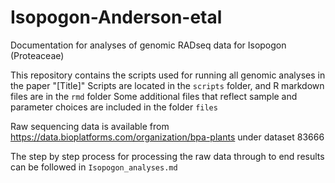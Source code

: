# Isopogon-Anderson-etal
Documentation for analyses of genomic RADseq data for Isopogon (Proteaceae)

This repository contains the scripts used for running all genomic analyses in the paper "[Title]"
Scripts are located in the `scripts` folder, and R markdown files are in the `rmd` folder
Some additional files that reflect sample and parameter choices are included in the folder `files`

Raw sequencing data is available from https://data.bioplatforms.com/organization/bpa-plants under dataset 83666

The step by step process for processing the raw data through to end results can be followed in `Isopogon_analyses.md`
